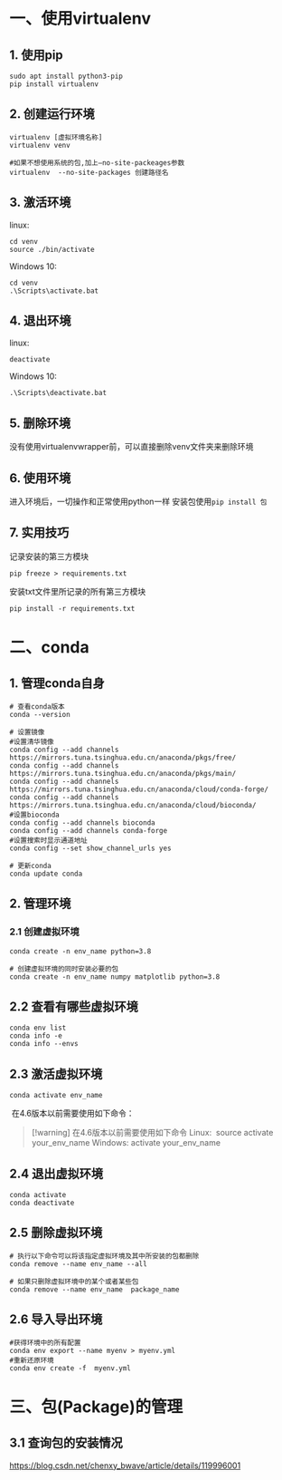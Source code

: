 # 一、使用virtualenv

## 1. 使用pip

```shell
sudo apt install python3-pip
pip install virtualenv
```

## 2. 创建运行环境

```shell
virtualenv [虚拟环境名称] 
virtualenv venv

#如果不想使用系统的包,加上–no-site-packeages参数
virtualenv  --no-site-packages 创建路径名
```

## 3. 激活环境

linux:

```shell
cd venv
source ./bin/activate
```

Windows 10:

```shell
cd venv
.\Scripts\activate.bat
```

## 4. 退出环境

linux:

`deactivate`

Windows 10:

`.\Scripts\deactivate.bat`

## 5. 删除环境

没有使用virtualenvwrapper前，可以直接删除venv文件夹来删除环境

## 6. 使用环境

进入环境后，一切操作和正常使用python一样 安装包使用`pip install 包`

## 7. 实用技巧

记录安装的第三方模块
```shell
pip freeze > requirements.txt
```
安装txt文件里所记录的所有第三方模块
```shell
pip install -r requirements.txt
```

# 二、conda

## 1. 管理conda自身

```shell
# 查看conda版本
conda --version

# 设置镜像
#设置清华镜像
conda config --add channels https://mirrors.tuna.tsinghua.edu.cn/anaconda/pkgs/free/
conda config --add channels https://mirrors.tuna.tsinghua.edu.cn/anaconda/pkgs/main/
conda config --add channels https://mirrors.tuna.tsinghua.edu.cn/anaconda/cloud/conda-forge/
conda config --add channels https://mirrors.tuna.tsinghua.edu.cn/anaconda/cloud/bioconda/
#设置bioconda
conda config --add channels bioconda
conda config --add channels conda-forge
#设置搜索时显示通道地址
conda config --set show_channel_urls yes

# 更新conda
conda update conda
```
## 2. 管理环境
### 2.1 创建虚拟环境

```shell
conda create -n env_name python=3.8

# 创建虚拟环境的同时安装必要的包
conda create -n env_name numpy matplotlib python=3.8
```
## 2.2 查看有哪些虚拟环境

```shell
conda env list
conda info -e
conda info --envs
```
## 2.3 激活虚拟环境

```shell
conda activate env_name
```
 在4.6版本以前需要使用如下命令：


> [!warning] 在4.6版本以前需要使用如下命令
> Linux:  source activate your_env_name
> Windows: activate your_env_name

## 2.4 退出虚拟环境

```shell
conda activate
conda deactivate
```

## 2.5 删除虚拟环境

```shell
# 执行以下命令可以将该指定虚拟环境及其中所安装的包都删除
conda remove --name env_name --all

# 如果只删除虚拟环境中的某个或者某些包
conda remove --name env_name  package_name
```

## 2.6 导入导出环境

```shell
#获得环境中的所有配置
conda env export --name myenv > myenv.yml
#重新还原环境
conda env create -f  myenv.yml
```
# 三、包(Package)的管理

## 3.1 查询包的安装情况


https://blog.csdn.net/chenxy_bwave/article/details/119996001